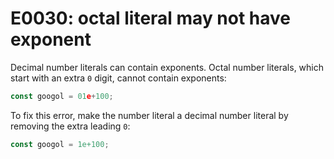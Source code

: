 # E0030: octal literal may not have exponent

Decimal number literals can contain exponents. Octal number literals, which
start with an extra `0` digit, cannot contain exponents:

```javascript
const googol = 01e+100;
```

To fix this error, make the number literal a decimal number literal by removing
the extra leading `0`:

```javascript
const googol = 1e+100;
```
